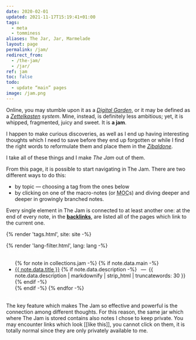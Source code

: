 ```yaml
---
date: 2020-02-01
updated: 2021-11-17T15:19:41+01:00
tags:
  - meta
  - tomminess
aliases: The Jar, Jar, Marmelade
layout: page
permalink: /jam/
redirect_from:
  - /the-jam/
  - /jar/
ref: jam
toc: false
todo:
  - update “main” pages
image: /jam.png
---
```

Online, you may stumble upon it as a <cite>[Digital Garden](https://dev.to/jbranchaud/the-digital-garden-l10 'The Digital Garden on DEV.to')</cite>, or it may be defined as a <em><a lang='de' hreflang='en' href='/zettelkasten' title='Zettelkasten - tommi.space'>Zettelkasten</a> system</em>. Mine, instead, is definitely less ambitious; yet, it is whipped, fragmented, juicy and sweet. It is <b>a jam</b>.

I happen to make curious discoveries, as well as I end up having interesting thoughts which I need to save before they end up forgotten or while I find the right words to reformulate them and place them in the <cite>[Zibaldone](/zibenglish)</cite>.

I take all of these things and I make <cite>The Jam</cite> out of them.

From this page, it is possible to start navigating in The Jam. There are two different ways to do this:
- by topic — choosing a tag from the ones below</li>
- by clicking on one of the macro-notes (or <abbr title='Map Of Content'>MOC</abbr>s) and diving deeper and deeper in growingly branched notes.

Every single element in The Jam is connected to at least another one: at the end of every note, in the <strong><a href='#backlinks' target='_blank' title='This note’s backlinks'>backlinks</a></strong>, are listed all of the pages which link to the current one.

{% render 'tags.html', site: site -%}

<div class='row'>
	<div class='half column'>
		{% render 'lang-filter.html', lang: lang -%}
	</div>
	<div class='half column flex'>
		<a class='red button' style='color:white;' href='/whole-jam' title='The Whole Jam'>The whole Jam</a>
	</div>
</div>

<ul>
	{% for note in collections.jam -%}
		{% if note.data.main -%}
			<li lang='{{ note.data.lang }}'>
				<a href='{{ note.url }}' lang='{{ note.data.lang }}' title='{{ note.data.title }}'>{{ note.data.title }}</a>
				{% if note.data.description -%}
					&ensp;—&ensp;{{ note.data.description | markdownify | strip_html | truncatewords: 30 }}
				{% endif -%}
			</li>
		{% endif -%}
	{% endfor -%}
</ul>

<div class='flex row'>
	<a class='red button' style='color:white;' href='/whole-jam' title='The Whole Jam'>The Whole Jam</a>
</div>

<div class='yellow box'>
	The key feature which makes The Jam so effective and powerful is the connection among different thoughts. For this reason, the same jar which where The Jam is stored contains also notes I chose to keep private. You may encounter links which look [[like this]], you cannot click on them, it is totally normal since they are only privately available to me.
</div>
